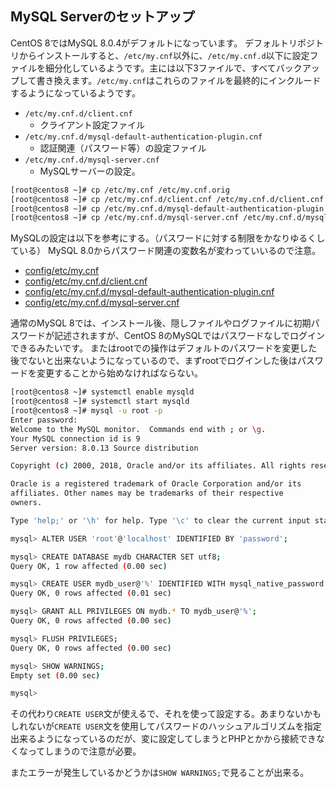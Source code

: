 ## MySQL Serverのセットアップ

CentOS 8ではMySQL 8.0.4がデフォルトになっています。
デフォルトリポジトリからインストールすると、`/etc/my.cnf`以外に、`/etc/my.cnf.d`以下に設定ファイルを細分化しているようです。主には以下3ファイルで、すべてバックアップして書き換えます。`/etc/my.cnf`はこれらのファイルを最終的にインクルードするようになっているようです。

- `/etc/my.cnf.d/client.cnf`
  - クライアント設定ファイル
- `/etc/my.cnf.d/mysql-default-authentication-plugin.cnf`
  - 認証関連（パスワード等）の設定ファイル
- `/etc/my.cnf.d/mysql-server.cnf`
  - MySQLサーバーの設定。

```bash
[root@centos8 ~]# cp /etc/my.cnf /etc/my.cnf.orig
[root@centos8 ~]# cp /etc/my.cnf.d/client.cnf /etc/my.cnf.d/client.cnf.orig
[root@centos8 ~]# cp /etc/my.cnf.d/mysql-default-authentication-plugin.cnf /etc/my.cnf.d/mysql-default-authentication-plugin.cnf.orig
[root@centos8 ~]# cp /etc/my.cnf.d/mysql-server.cnf /etc/my.cnf.d/mysql-server.cnf.orig
```

MySQLの設定は以下を参考にする。（パスワードに対する制限をかなりゆるくしている）
MySQL 8.0からパスワード関連の変数名が変わっていいるので注意。

- [config/etc/my.cnf](config/etc/my.cnf)
- [config/etc/my.cnf.d/client.cnf](config/etc/my.cnf.d/client.cnf)
- [config/etc/my.cnf.d/mysql-default-authentication-plugin.cnf](config/my.cnf.d/mysql-default-authentication-plugin.cnf)
- [config/etc/my.cnf.d/mysql-server.cnf](config/etc/my.cnf.d/mysql-server.cnf)

通常のMySQL 8では、インストール後、隠しファイルやログファイルに初期パスワードが記述されますが、CentOS 8のMySQLではパスワードなしでログインできるみたいです。
またはrootでの操作はデフォルトのパスワードを変更した後でないと出来ないようになっているので、まずrootでログインした後はパスワードを変更することから始めなければならない。

```bash
[root@centos8 ~]# systemctl enable mysqld
[root@centos8 ~]# systemctl start mysqld
[root@centos8 ~]# mysql -u root -p
Enter password:
Welcome to the MySQL monitor.  Commands end with ; or \g.
Your MySQL connection id is 9
Server version: 8.0.13 Source distribution

Copyright (c) 2000, 2018, Oracle and/or its affiliates. All rights reserved.

Oracle is a registered trademark of Oracle Corporation and/or its
affiliates. Other names may be trademarks of their respective
owners.

Type 'help;' or '\h' for help. Type '\c' to clear the current input statement.

mysql> ALTER USER 'root'@'localhost' IDENTIFIED BY 'password';

mysql> CREATE DATABASE mydb CHARACTER SET utf8;
Query OK, 1 row affected (0.00 sec)

mysql> CREATE USER mydb_user@'%' IDENTIFIED WITH mysql_native_password BY 'password';
Query OK, 0 rows affected (0.01 sec)

mysql> GRANT ALL PRIVILEGES ON mydb.* TO mydb_user@'%';
Query OK, 0 rows affected (0.00 sec)

mysql> FLUSH PRIVILEGES;
Query OK, 0 rows affected (0.00 sec)

mysql> SHOW WARNINGS;
Empty set (0.00 sec)

mysql>
```

その代わり`CREATE USER`文が使えるで、それを使って設定する。あまりないかもしれないが`CREATE USER`文を使用してパスワードのハッシュアルゴリズムを指定出来るようになっているのだが、変に設定してしまうとPHPとかから接続できなくなってしまうので注意が必要。

またエラーが発生しているかどうかは`SHOW WARNINGS;`で見ることが出来る。

